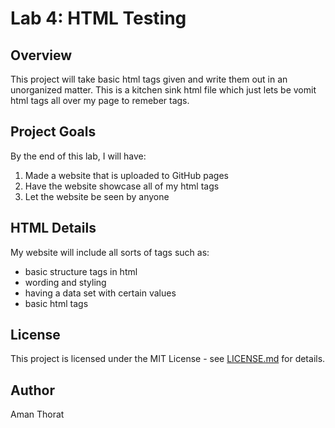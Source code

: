 # Lab 4: HTML Testing
## Overview
This project will take basic html tags given and write them out in an unorganized matter.
This is a kitchen sink html file which just lets be vomit html tags all over my page to remeber tags.
## Project Goals
By the end of this lab, I will have:
1. Made a website that is uploaded to GitHub pages
2. Have the website showcase all of my html tags
3. Let the website be seen by anyone
## HTML Details
My website will include all sorts of tags such as:
- basic structure tags in html
- wording and styling
- having a data set with certain values
- basic html tags
## License
This project is licensed under the MIT License - see [LICENSE.md](LICENSE.md) for
details.
## Author
Aman Thorat
